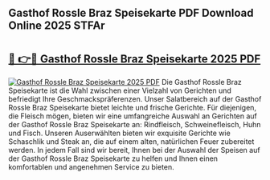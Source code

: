 ## Gasthof Rossle Braz Speisekarte PDF Download Online 2025 STFAr

# <h2><a href="http://gc73rs.nevu.top/?p=Gasthof+Rossle+Braz+Speisekarte">🔗 👉🔴 Gasthof Rossle Braz Speisekarte 2025 PDF</a></h2>

[![Gasthof Rossle Braz Speisekarte 2025 PDF](https://i.imgur.com/dBaPXMq.png)](http://gc73rs.nevu.top/?p=Gasthof+Rossle+Braz+Speisekarte)
Die Gasthof Rossle Braz Speisekarte ist die Wahl zwischen einer Vielzahl von Gerichten und befriedigt Ihre Geschmackspräferenzen. Unser Salatbereich auf der Gasthof Rossle Braz Speisekarte bietet leichte und frische Gerichte. Für diejenigen, die Fleisch mögen, bieten wir eine umfangreiche Auswahl an Gerichten auf der Gasthof Rossle Braz Speisekarte an: Rindfleisch, Schweinefleisch, Huhn und Fisch. Unseren Auserwählten bieten wir exquisite Gerichte wie Schaschlik und Steak an, die auf einem alten, natürlichen Feuer zubereitet werden. In jedem Fall sind wir bereit, Ihnen bei der Auswahl der Speisen auf der Gasthof Rossle Braz Speisekarte zu helfen und Ihnen einen komfortablen und angenehmen Service zu bieten.
